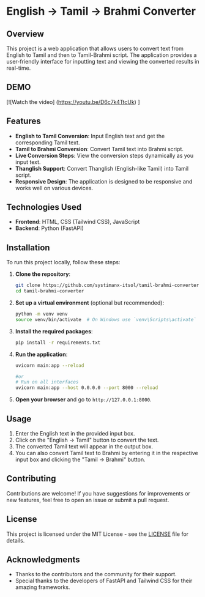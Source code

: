 # English → Tamil → Brahmi Converter

## Overview

This project is a web application that allows users to convert text from English to Tamil and then to Tamil-Brahmi script. The application provides a user-friendly interface for inputting text and viewing the converted results in real-time.

## DEMO

[![Watch the video] (https://youtu.be/D6c7k4TtcUk) ]

## Features

- **English to Tamil Conversion**: Input English text and get the corresponding Tamil text.
- **Tamil to Brahmi Conversion**: Convert Tamil text into Brahmi script.
- **Live Conversion Steps**: View the conversion steps dynamically as you input text.
- **Thanglish Support**: Convert Thanglish (English-like Tamil) into Tamil script.
- **Responsive Design**: The application is designed to be responsive and works well on various devices.

## Technologies Used

- **Frontend**: HTML, CSS (Tailwind CSS), JavaScript
- **Backend**: Python (FastAPI)


## Installation

To run this project locally, follow these steps:

1. **Clone the repository**:
   ```bash
   git clone https://github.com/systimanx-itsol/tamil-brahmi-converter.git
   cd tamil-brahmi-converter
   ```

2. **Set up a virtual environment** (optional but recommended):
   ```bash
   python -m venv venv
   source venv/bin/activate  # On Windows use `venv\Scripts\activate`
   ```

3. **Install the required packages**:
   ```bash
   pip install -r requirements.txt
   ```

4. **Run the application**:
   ```bash
   uvicorn main:app --reload

   #or
   # Run on all interfaces
   uvicorn main:app --host 0.0.0.0 --port 8000 --reload
   ```

5. **Open your browser** and go to `http://127.0.0.1:8000`.

## Usage

1. Enter the English text in the provided input box.
2. Click on the "English → Tamil" button to convert the text.
3. The converted Tamil text will appear in the output box.
4. You can also convert Tamil text to Brahmi by entering it in the respective input box and clicking the "Tamil → Brahmi" button.

## Contributing

Contributions are welcome! If you have suggestions for improvements or new features, feel free to open an issue or submit a pull request.

## License

This project is licensed under the MIT License - see the [LICENSE](LICENSE) file for details.

## Acknowledgments

- Thanks to the contributors and the community for their support.
- Special thanks to the developers of FastAPI and Tailwind CSS for their amazing frameworks.
